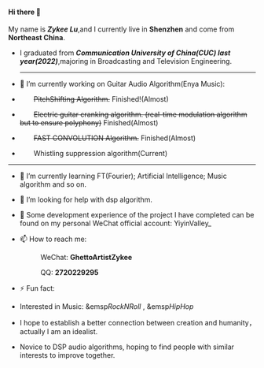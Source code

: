 #### Hi there 👋 
My name is ***Zykee Lu***,and I currently live in **Shenzhen** and come from **Northeast China**.

- I graduated from ***Communication University of China(CUC) last year(2022)***,majoring in Broadcasting and Television Engineering.
  ************************************************************************************************************************************

- 🔭 I’m currently working on Guitar Audio Algorithm(Enya Music):
- &emsp;&emsp;~~PitchShifting Algorithm.~~  Finished!(Almost)
- &emsp;&emsp;~~Electric guitar cranking algorithm. (real-time modulation algorithm but to ensure polyphony)~~  Finished(Almost)
- &emsp;&emsp;~~FAST CONVOLUTION Algorithm.~~ Finished(Almost)
- &emsp;&emsp;Whistling suppression algorithm(Current)

************************************************************************************************************************************

- 🌱 I’m currently learning FT(Fourier); Artificial Intelligence; Music algorithm and so on.

- 🤔 I’m looking for help with dsp algorithm.

- 💬 Some development experience of the project I have completed can be found on my personal WeChat official account: YiyinValley_

- 📫 How to reach me:
  
  &emsp;&emsp;&emsp;WeChat:  **GhettoArtistZykee**
  
  &emsp;&emsp;&emsp;QQ:   **2720229295**

  
- ⚡ Fun fact: 
- Interested in Music:  &emsp*RockNRoll*    ,   &emsp*HipHop*    
- I hope to establish a better connection between creation and humanity，actually I am an idealist.
- Novice to DSP audio algorithms, hoping to find people with similar interests to improve together.

